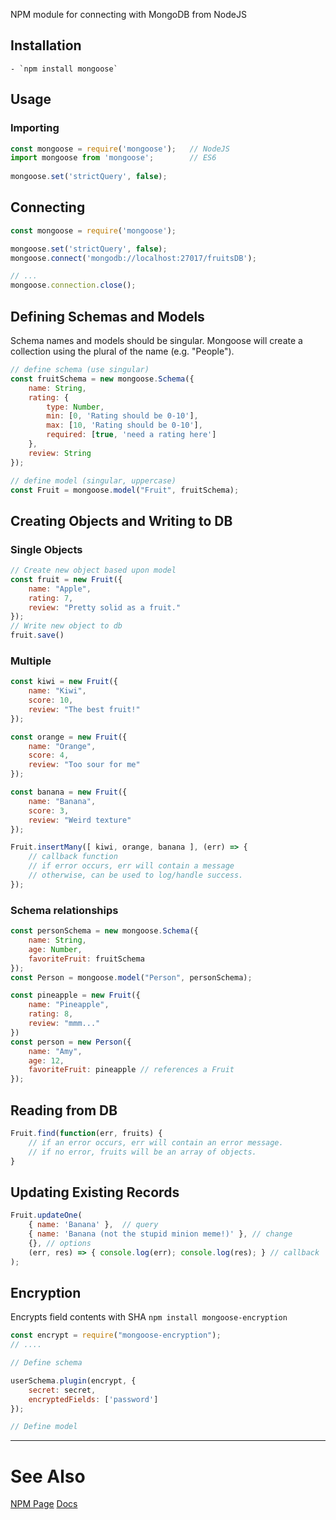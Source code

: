 NPM module for connecting with MongoDB from NodeJS

## Installation
	- `npm install mongoose`

## Usage
### Importing
```javascript
const mongoose = require('mongoose');   // NodeJS
import mongoose from 'mongoose';        // ES6
		  
mongoose.set('strictQuery', false);
```

## Connecting
```javascript
const mongoose = require('mongoose');

mongoose.set('strictQuery', false);
mongoose.connect('mongodb://localhost:27017/fruitsDB');

// ...
mongoose.connection.close();
```

## Defining Schemas and Models
Schema names and models should be singular. Mongoose will create a collection using the plural of the name (e.g. "People").
```javascript
// define schema (use singular)
const fruitSchema = new mongoose.Schema({
    name: String,
    rating: {
	    type: Number,
	    min: [0, 'Rating should be 0-10'],
	    max: [10, 'Rating should be 0-10'],
	    required: [true, 'need a rating here']
    },
    review: String
});

// define model (singular, uppercase)
const Fruit = mongoose.model("Fruit", fruitSchema);
```


## Creating Objects and Writing to DB
### Single Objects
```javascript
// Create new object based upon model
const fruit = new Fruit({
    name: "Apple",
    rating: 7,
    review: "Pretty solid as a fruit."
});
// Write new object to db
fruit.save()
```

### Multiple
```javascript
const kiwi = new Fruit({
	name: "Kiwi",
	score: 10, 
	review: "The best fruit!"
});

const orange = new Fruit({
	name: "Orange",
	score: 4,
	review: "Too sour for me"
});

const banana = new Fruit({ 
	name: "Banana", 
	score: 3, 
	review: "Weird texture"
});

Fruit.insertMany([ kiwi, orange, banana ], (err) => {
	// callback function
	// if error occurs, err will contain a message
	// otherwise, can be used to log/handle success.
});
```

### Schema relationships
```javascript
const personSchema = new mongoose.Schema({
	name: String,
	age: Number,
	favoriteFruit: fruitSchema
});
const Person = mongoose.model("Person", personSchema);

const pineapple = new Fruit({
	name: "Pineapple",
	rating: 8,
	review: "mmm..."
})
const person = new Person({
	name: "Amy",
	age: 12,
	favoriteFruit: pineapple // references a Fruit
});
```


## Reading from DB

```javascript
Fruit.find(function(err, fruits) {
	// if an error occurs, err will contain an error message.
	// if no error, fruits will be an array of objects.
}
```

## Updating Existing Records
```javascript
Fruit.updateOne(
    { name: 'Banana' },  // query
    { name: 'Banana (not the stupid minion meme!)' }, // change
    {}, // options
    (err, res) => { console.log(err); console.log(res); } // callback
);
```

## Encryption
Encrypts field contents with SHA
`npm install mongoose-encryption`

```javascript
const encrypt = require("mongoose-encryption");
// ....

// Define schema

userSchema.plugin(encrypt, {
    secret: secret,
    encryptedFields: ['password']
});

// Define model
```


---
# See Also
[NPM Page](https://www.npmjs.com/package/mongoose)
[Docs](http://mongoosejs.com/)